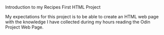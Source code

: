 Introduction to my Recipes First HTML Project

My expectations for this project is to be able to create an HTML web page with the knowledge I have collected during my hours reading the Odin Project Web Page. 